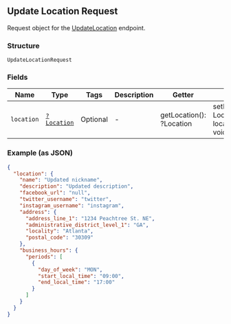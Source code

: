 ## Update Location Request

Request object for the [UpdateLocation](#endpoint-updatelocation) endpoint.

### Structure

`UpdateLocationRequest`

### Fields

| Name | Type | Tags | Description | Getter | Setter |
|  --- | --- | --- | --- | --- | --- |
| `location` | [`?Location`](/doc/models/location.md) | Optional | - | getLocation(): ?Location | setLocation(?Location location): void |

### Example (as JSON)

```json
{
  "location": {
    "name": "Updated nickname",
    "description": "Updated description",
    "facebook_url": "null",
    "twitter_username": "twitter",
    "instagram_username": "instagram",
    "address": {
      "address_line_1": "1234 Peachtree St. NE",
      "administrative_district_level_1": "GA",
      "locality": "Atlanta",
      "postal_code": "30309"
    },
    "business_hours": {
      "periods": [
        {
          "day_of_week": "MON",
          "start_local_time": "09:00",
          "end_local_time": "17:00"
        }
      ]
    }
  }
}
```

